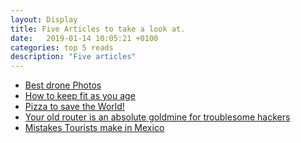 ```yaml
---
layout: Display
title: Five Articles to take a look at.
date:   2019-01-14 10:05:21 +0100
categories: top 5 reads
description: "Five articles"
---
```



<ul>
<a class="post-link" target="_blank" href="https://www.boredpanda.com/aerial-photography-contest-2018-dronestagram/"><li>Best drone Photos</li></a>
<a class="post-link" target="_blank" href="https://qz.com/quartzy/1517773/the-best-way-to-keep-fit-changes-as-you-age/"><li>How to keep fit as you age</li></a>
<a class="post-link" target="_blank" href="https://www.fastcompany.com/90288282/how-pizza-could-save-the-world"><li>Pizza to save the World!</li></a>
<a class="post-link" target="_blank" href="https://www.wired.co.uk/article/router-wifi-security-settings"><li>Your old router is an absolute goldmine for troublesome hackers</li></a>
<a class="post-link" target="_blank" href="https://thepointsguy.com/guide/mistakes-tourists-make-in-mexico/"><li>Mistakes Tourists make in Mexico</li></a>

</ul>
